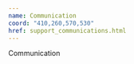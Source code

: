 ```yaml
---
name: Communication
coord: "410,260,570,530"
href: support_communications.html
---
```

Communication
